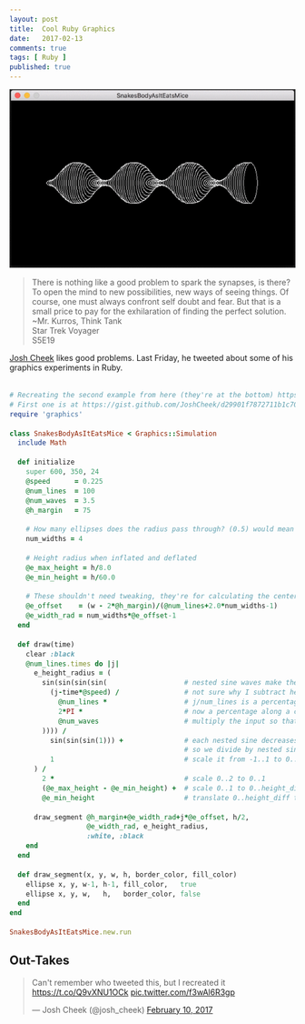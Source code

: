 ```yaml
---
layout: post
title:  Cool Ruby Graphics
date:   2017-02-13
comments: true
tags: [ Ruby ]
published: true
---
```


<p>
<img src="/images/snake_ruby_loop.gif">
</p>

>There is nothing like a good problem to spark the synapses, is there? To open the mind to new possibilities, new ways of seeing things. Of course, one must always confront self doubt and fear. But that is a small price to pay for the exhilaration of finding the perfect solution.<br/>~Mr. Kurros, Think Tank<br/>Star Trek Voyager<br/>S5E19

[Josh Cheek](http://twitter.com/josh_cheek) likes good problems. Last Friday, he tweeted about some of his graphics experiments in Ruby.

<!--more-->

~~~ ruby

# Recreating the second example from here (they're at the bottom) https://learningd3.com/blog/generative-art/
# First one is at https://gist.github.com/JoshCheek/d29901f7872711b1c70faafbc334e336
require 'graphics'

class SnakesBodyAsItEatsMice < Graphics::Simulation
  include Math

  def initialize
    super 600, 350, 24
    @speed      = 0.225
    @num_lines  = 100
    @num_waves  = 3.5
    @h_margin   = 75

    # How many ellipses does the radius pass through? (0.5) would mean their edges touch instead of overlapping
    num_widths = 4

    # Height radius when inflated and deflated
    @e_max_height = h/8.0
    @e_min_height = h/60.0

    # These shouldn't need tweaking, they're for calculating the center and width of the ellipses
    @e_offset    = (w - 2*@h_margin)/(@num_lines+2.0*num_widths-1)
    @e_width_rad = num_widths*@e_offset-1
  end

  def draw(time)
    clear :black
    @num_lines.times do |j|
      e_height_radius = (
        sin(sin(sin(sin(                   # nested sine waves make the output more round
          (j-time*@speed) /                # not sure why I subtract here, seems like I should add, but then the wave moves left
            @num_lines *                   # j/num_lines is a percentage along the wave
            2*PI *                         # now a percentage along a circle. Passed into sine, this gives one wave: -*`*-._.-
            @num_waves                     # multiply the input so that it traverses more circles (more waves)
        )))) /
          sin(sin(sin(1))) +               # each nested sine decreases the amplitude (b/c needs input of -π..π to include full range, but output of sine is -1..1)
                                           # so we divide by nested sines of 1 (the max output value) to scale the final wave back to -1..1
          1                                # scale it from -1..1 to 0..2
      ) /
        2 *                                # scale 0..2 to 0..1
        (@e_max_height - @e_min_height) +  # scale 0..1 to 0..height_diff
        @e_min_height                      # translate 0..height_diff to min_height..max_height

      draw_segment @h_margin+@e_width_rad+j*@e_offset, h/2,
                   @e_width_rad, e_height_radius,
                   :white, :black
    end
  end

  def draw_segment(x, y, w, h, border_color, fill_color)
    ellipse x, y, w-1, h-1, fill_color,   true
    ellipse x, y, w,   h,   border_color, false
  end
end

SnakesBodyAsItEatsMice.new.run

~~~


## Out-Takes


<blockquote class="twitter-tweet" data-lang="en"><p lang="en" dir="ltr">Can&#39;t remember who tweeted this, but I recreated it <a href="https://t.co/Q9vXNU1OCk">https://t.co/Q9vXNU1OCk</a> <a href="https://t.co/f3wAl6R3gp">pic.twitter.com/f3wAl6R3gp</a></p>&mdash; Josh Cheek (@josh_cheek) <a href="https://twitter.com/josh_cheek/status/830164612855246848">February 10, 2017</a></blockquote>


<script async src="//platform.twitter.com/widgets.js" charset="utf-8"></script>

